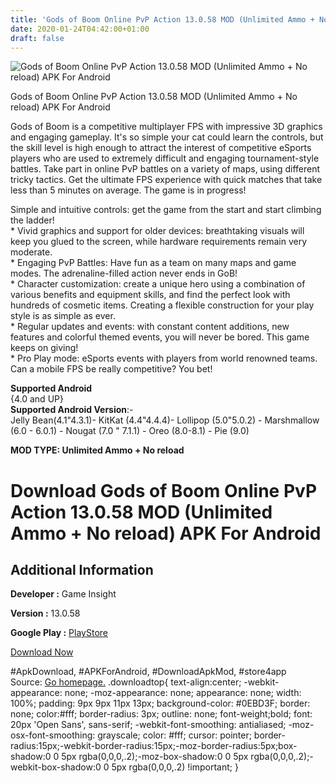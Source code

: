 ```yaml
---
title: 'Gods of Boom Online PvP Action 13.0.58 MOD (Unlimited Ammo + No reload) APK For Android'
date: 2020-01-24T04:42:00+01:00
draft: false
---
```


![Gods of Boom Online PvP Action 13.0.58 MOD (Unlimited Ammo + No reload) APK For Android](https://i0.wp.com/apkhome.net/wp-content/uploads/2020/01/Gods-of-Boom-Online-PvP-Action-13.0.58-MOD-Unlimited-Ammo-No-reload.png "Gods of Boom Online PvP Action 13.0.58 MOD (Unlimited Ammo + No reload) APK For Android")

  

Gods of Boom Online PvP Action 13.0.58 MOD (Unlimited Ammo + No reload) APK For Android

Gods of Boom is a competitive multiplayer FPS with impressive 3D graphics and engaging gameplay. It's so simple your cat could learn the controls, but the skill level is high enough to attract the interest of competitive eSports players who are used to extremely difficult and engaging tournament-style battles. Take part in online PvP battles on a variety of maps, using different tricky tactics. Get the ultimate FPS experience with quick matches that take less than 5 minutes on average. The game is in progress!

Simple and intuitive controls: get the game from the start and start climbing the ladder!  
\* Vivid graphics and support for older devices: breathtaking visuals will keep you glued to the screen, while hardware requirements remain very moderate.  
\* Engaging PvP Battles: Have fun as a team on many maps and game modes. The adrenaline-filled action never ends in GoB!  
\* Character customization: create a unique hero using a combination of various benefits and equipment skills, and find the perfect look with hundreds of cosmetic items. Creating a flexible construction for your play style is as simple as ever.  
\* Regular updates and events: with constant content additions, new features and colorful themed events, you will never be bored. This game keeps on giving!  
\* Pro Play mode: eSports events with players from world renowned teams. Can a mobile FPS be really competitive? You bet!

**Supported Android**  
{4.0 and UP}  
**Supported Android Version**:-  
Jelly Bean(4.1"4.3.1)- KitKat (4.4"4.4.4)- Lollipop (5.0"5.0.2) - Marshmallow (6.0 - 6.0.1) - Nougat (7.0 " 7.1.1) - Oreo (8.0-8.1) - Pie (9.0)

**MOD TYPE: Unlimited Ammo + No reload**

Download Gods of Boom Online PvP Action 13.0.58 MOD (Unlimited Ammo + No reload) APK For Android
================================================================================================

Additional Information
----------------------

**Developer :** Game Insight

**Version :** 13.0.58

**Google Play :** [PlayStore](https://play.google.com/store/apps/details?id=com.gameinsight.gobandroid)

  

[Download Now](https://store4app.co/post/gods-of-boom-online-pvp-action-13-0-58-mod-unlimited-ammo-no-reload-apk-for-android_1579778846)

  
#ApkDownload, #APKForAndroid, #DownloadApkMod, #store4app  
Source: [Go homepage.](https://store4app.co/post/gods-of-boom-online-pvp-action-13-0-58-mod-unlimited-ammo-no-reload-apk-for-android_1579778846) .downloadtop{ text-align:center; -webkit-appearance: none; -moz-appearance: none; appearance: none; width: 100%; padding: 9px 9px 11px 13px; background-color: #0EBD3F; border: none; color:#fff; border-radius: 3px; outline: none; font-weight;bold; font: 20px 'Open Sans', sans-serif; -webkit-font-smoothing: antialiased; -moz-osx-font-smoothing: grayscale; color: #fff; cursor: pointer; border-radius:15px;-webkit-border-radius:15px;-moz-border-radius:5px;box-shadow:0 0 5px rgba(0,0,0,.2);-moz-box-shadow:0 0 5px rgba(0,0,0,.2);-webkit-box-shadow:0 0 5px rgba(0,0,0,.2) !important; }
